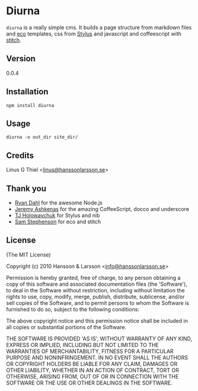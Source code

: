 Diurna
======

`diurna` is a really simple cms. It builds a page structure from markdown files and [eco](https://github.com/sstephenson/eco) templates, css from [Stylus](http://learnboost.github.com/stylus/) and javascript and coffeescript with [stitch](https://github.com/sstephenson/stitch).

## Version
0.0.4

## Installation

    npm install diurna

## Usage
    diurna -o out_dir site_dir/

## Credits

Linus G Thiel &lt;linus@hanssonlarsson.se&gt;

## Thank you

- [Ryan Dahl](http://github.com/ry) for the awesome Node.js
- [Jeremy Ashkenas](http://github.com/jashkenas) for the amazing CoffeeScript, docco and underscore
- [TJ Holowaychuk](https://github.com/visionmedia) for Stylus and nib
- [Sam Stephenson](https://github.com/sstephenson) for eco and stitch

## License 

(The MIT License)

Copyright (c) 2010 Hansson &amp; Larsson &lt;info@hanssonlarsson.se&gt;

Permission is hereby granted, free of charge, to any person obtaining
a copy of this software and associated documentation files (the
'Software'), to deal in the Software without restriction, including
without limitation the rights to use, copy, modify, merge, publish,
distribute, sublicense, and/or sell copies of the Software, and to
permit persons to whom the Software is furnished to do so, subject to
the following conditions:

The above copyright notice and this permission notice shall be
included in all copies or substantial portions of the Software.

THE SOFTWARE IS PROVIDED 'AS IS', WITHOUT WARRANTY OF ANY KIND,
EXPRESS OR IMPLIED, INCLUDING BUT NOT LIMITED TO THE WARRANTIES OF
MERCHANTABILITY, FITNESS FOR A PARTICULAR PURPOSE AND NONINFRINGEMENT.
IN NO EVENT SHALL THE AUTHORS OR COPYRIGHT HOLDERS BE LIABLE FOR ANY
CLAIM, DAMAGES OR OTHER LIABILITY, WHETHER IN AN ACTION OF CONTRACT,
TORT OR OTHERWISE, ARISING FROM, OUT OF OR IN CONNECTION WITH THE
SOFTWARE OR THE USE OR OTHER DEALINGS IN THE SOFTWARE.
